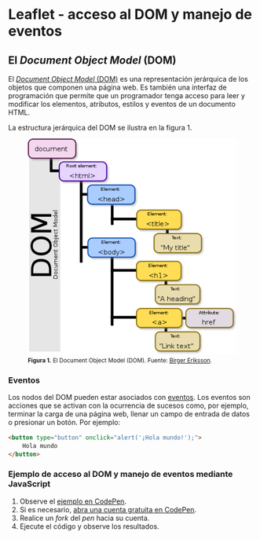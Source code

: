 # Leaflet - acceso al DOM y manejo de eventos

## El *Document Object Model* (DOM)
El [*Document Object Model* (DOM)](https://developer.mozilla.org/en-US/docs/Web/API/Document_Object_Model) es una representación jerárquica de los objetos que componen una página web. Es también una interfaz de programación que permite que un programador tenga acceso para leer y modificar los elementos, atributos, estilos y eventos de un documento HTML.

La estructura jerárquica del DOM se ilustra en la figura 1.

<p>
  <figure>
    <img src="img/dom.png" alt="DOM">
    <figcaption>
      <small>
        <strong>Figura 1.</strong> El Document Object Model (DOM). Fuente: <a href="https://commons.wikimedia.org/wiki/File:DOM-model.svg">Birger Eriksson</a>.
      </small>
    </figcaption>
  </figure>  
<p>
  
### Eventos
Los nodos del DOM pueden estar asociados con [eventos](https://developer.mozilla.org/en-US/docs/Web/Events). Los eventos son acciones que se activan con la ocurrencia de sucesos como, por ejemplo, terminar la carga de una página web, llenar un campo de entrada de datos o presionar un botón. Por ejemplo:
  
```html
<button type="button" onclick="alert('¡Hola mundo!');">
    Hola mundo
</button>
```

### Ejemplo de acceso al DOM y manejo de eventos mediante JavaScript
1. Observe el [ejemplo en CodePen](https://codepen.io/mfvargas/pen/rzKggx).  
2. Si es necesario, [abra una cuenta gratuita en CodePen](https://codepen.io/accounts/signup/user/free).  
3. Realice un *fork* del *pen* hacia su cuenta.  
4. Ejecute el código y observe los resultados.

  
